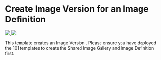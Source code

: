 # Create Image Version for an Image Definition

<a href="https://portal.azure.com/#create/Microsoft.Template/uri/https%3A%2F%2Fraw.githubusercontent.com%2FAzure%2Fazure-quickstart-templates%2Fmaster%2F101-image-version%2Fazuredeploy.json" target="_blank">
    <img src="http://azuredeploy.net/deploybutton.png"/>
</a>
<a href="http://armviz.io/#/?load=https%3A%2F%2Fraw.githubusercontent.com%2FAzure%2Fazure-quickstart-templates%2Fmaster%2F101-image-version%2Fazuredeploy.json" target="_blank">
    <img src="http://armviz.io/visualizebutton.png"/>
</a>

This template creates an Image Version . Please ensure you have deployed the 101 templates to create the Shared Image Gallery and Image Definition first.